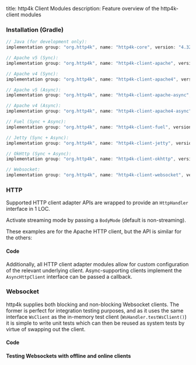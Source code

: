 title: http4k Client Modules
description: Feature overview of the http4k-client modules

### Installation (Gradle)

```groovy
// Java (for development only):
implementation group: "org.http4k", name: "http4k-core", version: "4.32.3.0"

// Apache v5 (Sync): 
implementation group: "org.http4k", name: "http4k-client-apache", version: "4.32.3.0"

// Apache v4 (Sync): 
implementation group: "org.http4k", name: "http4k-client-apache4", version: "4.32.3.0"

// Apache v5 (Async): 
implementation group: "org.http4k", name: "http4k-client-apache-async", version: "4.32.3.0"

// Apache v4 (Async): 
implementation group: "org.http4k", name: "http4k-client-apache4-async", version: "4.32.3.0"

// Fuel (Sync + Async): 
implementation group: "org.http4k", name: "http4k-client-fuel", version: "4.32.3.0"

// Jetty (Sync + Async): 
implementation group: "org.http4k", name: "http4k-client-jetty", version: "4.32.3.0"

// OkHttp (Sync + Async): 
implementation group: "org.http4k", name: "http4k-client-okhttp", version: "4.32.3.0"

// Websocket: 
implementation group: "org.http4k", name: "http4k-client-websocket", version: "4.32.3.0"
```

### HTTP
Supported HTTP client adapter APIs are wrapped to provide an `HttpHandler` interface in 1 LOC.

Activate streaming mode by passing a `BodyMode` (default is non-streaming).

These examples are for the Apache HTTP client, but the API is similar for the others:

#### Code [<img class="octocat"/>](https://github.com/http4k/http4k/blob/master/src/docs/guide/reference/clients/example_http.kt)

<script src="https://gist-it.appspot.com/https://github.com/http4k/http4k/blob/master/src/docs/guide/reference/clients/example_http.kt"></script>

Additionally, all HTTP client adapter modules allow for custom configuration of the relevant underlying client. Async-supporting clients implement the `AsyncHttpClient` interface can be passed a callback.

### Websocket
http4k supplies both blocking and non-blocking Websocket clients. The former is perfect for integration testing purposes, and as it uses the same interface `WsClient` as the in-memory test client (`WsHandler.testWsClient()`) it is simple to write unit tests which can then be reused as system tests by virtue of swapping out the client.

#### Code [<img class="octocat"/>](https://github.com/http4k/http4k/blob/master/src/docs/guide/reference/clients/example_websocket.kt)

<script src="https://gist-it.appspot.com/https://github.com/http4k/http4k/blob/master/src/docs/guide/reference/clients/example_websocket.kt"></script>

#### Testing Websockets with offline and online clients [<img class="octocat"/>](https://github.com/http4k/http4k/blob/master/src/docs/guide/reference/clients/TestingWebsockets.kt)

<script src="https://gist-it.appspot.com/https://github.com/http4k/http4k/blob/master/src/docs/guide/reference/clients/TestingWebsockets.kt"></script>
